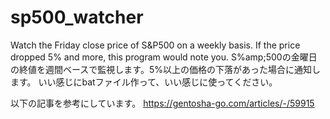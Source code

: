# sp500_watcher
Watch the Friday close price of S&amp;P500  on a weekly basis. If the price dropped 5% and more, this program would note you.
S%amp;500の金曜日の終値を週間ベースで監視します。5%以上の価格の下落があった場合に通知します。
いい感じにbatファイル作って、いい感じに使ってください。

以下の記事を参考にしています。
https://gentosha-go.com/articles/-/59915
